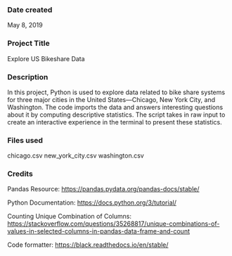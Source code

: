 ### Date created
May 8, 2019

### Project Title
Explore US Bikeshare Data

### Description
In this project, Python is used to explore data related to bike share systems
for three major cities in the United States—Chicago, New York City, and Washington.
The code imports the data and answers interesting questions about it by computing descriptive statistics. The script takes in raw input to create an interactive experience in the terminal to present these statistics.

### Files used
chicago.csv
new_york_city.csv
washington.csv

### Credits
Pandas Resource:
https://pandas.pydata.org/pandas-docs/stable/

Python Documentation:
https://docs.python.org/3/tutorial/

Counting Unique Combination of Columns:
https://stackoverflow.com/questions/35268817/unique-combinations-of-values-in-selected-columns-in-pandas-data-frame-and-count

Code formatter:
https://black.readthedocs.io/en/stable/
